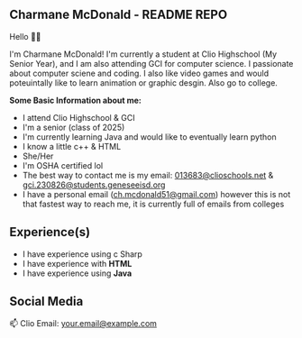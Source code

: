 ## Charmane McDonald - README REPO


Hello 👋😃

I'm Charmane McDonald! I'm currently a student at Clio Highschool (My Senior Year), and I am also attending GCI for computer science. I passionate about computer sciene and coding. 
I also like video games and would poteuintally like to learn animation or graphic desgin. Also go to college. 
 
__Some Basic Information about me:__

- I attend Clio Highschool & GCI
- I'm a senior (class of 2025)
- I'm currently learning Java and would like to eventually learn python
- I know a little c++ & HTML
- She/Her
- I'm OSHA certified lol
- The best way to contact me is my email: 013683@clioschools.net & gci.230826@students.geneseeisd.org
- I have a personal email (ch.mcdonald51@gmail.com) however this is not that fastest way to reach me, it is currently full of emails from colleges

## Experience(s)

 - I have experience using c Sharp
 - I have experience with __HTML__
 - I have experience using __Java__

## Social Media

<p align='center'> 

   📫 Clio Email: <a href='mailto:01368@clioschools.net'>your.email@example.com</a> 

</p> 


<!--
**05charmane/05charmane** is a ✨ _special_ ✨ repository because its `README.md` (this file) appears on your GitHub profile.
-->
